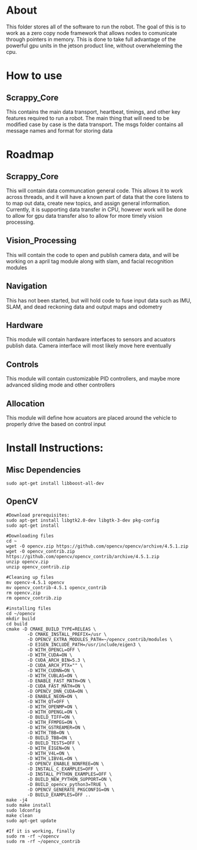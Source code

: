 # About
This folder stores all of the software to run the robot. The goal of this is to work as a zero copy node framework that allows nodes to comunicate through pointers in memory. This is done to take full advantage of the powerful gpu units in the jetson product line, without overwheleming the cpu.  

# How to use
## Scrappy_Core
This contains the main data transport, heartbeat, timings, and other key features required to run a robot. The main thing that will need to be modified case by case is the data transport. 
The msgs folder contains all message names and format for storing data

# Roadmap
## Scrappy_Core
This will contain data communcation general code. This allows it to work across threads, and it will have a known part of data that the core listens to to map out data, create new topics, and assign general information.   
Currently, it is supporting data transfer in CPU, however work will be done to allow for gpu data transfer also to allow for more timely vision processing.  
## Vision_Processing
This will contain the code to open and publish camera data, and will be working on a april tag module along with slam, and facial recognition modules
## Navigation
This has not been started, but will hold code to fuse input data such as IMU, SLAM, and dead reckoning data and output maps and odometry  
## Hardware
This module will contain hardware interfaces to sensors and acuators publish data. Camera interface will most likely move here eventually
## Controls
This module will contain customizable PID controllers, and maybe more advanced sliding mode and other controllers
## Allocation
This module will define how acuators are placed around the vehicle to properly drive the based on control input

# Install Instructions:
## Misc Dependencies
```
sudo apt-get install libboost-all-dev
```

## OpenCV
```
#Download prerequisites:
sudo apt-get install libgtk2.0-dev libgtk-3-dev pkg-config
sudo apt-get install 

#Downloading files  
cd ~  
wget -O opencv.zip https://github.com/opencv/opencv/archive/4.5.1.zip  
wget -O opencv_contrib.zip https://github.com/opencv/opencv_contrib/archive/4.5.1.zip  
unzip opencv.zip  
unzip opencv_contrib.zip  

#Cleaning up files  
mv opencv-4.5.1 opencv  
mv opencv_contrib-4.5.1 opencv_contrib  
rm opencv.zip  
rm opencv_contrib.zip  

#installing files  
cd ~/opencv  
mkdir build  
cd build  
cmake -D CMAKE_BUILD_TYPE=RELEAS \
        -D CMAKE_INSTALL_PREFIX=/usr \
        -D OPENCV_EXTRA_MODULES_PATH=~/opencv_contrib/modules \
        -D EIGEN_INCLUDE_PATH=/usr/include/eigen3 \
        -D WITH_OPENCL=OFF \
        -D WITH_CUDA=ON \
        -D CUDA_ARCH_BIN=5.3 \
        -D CUDA_ARCH_PTX="" \
        -D WITH_CUDNN=ON \
        -D WITH_CUBLAS=ON \
        -D ENABLE_FAST_MATH=ON \
        -D CUDA_FAST_MATH=ON \
        -D OPENCV_DNN_CUDA=ON \
        -D ENABLE_NEON=ON \
        -D WITH_QT=OFF \
        -D WITH_OPENMP=ON \
        -D WITH_OPENGL=ON \
        -D BUILD_TIFF=ON \
        -D WITH_FFMPEG=ON \
        -D WITH_GSTREAMER=ON \
        -D WITH_TBB=ON \
        -D BUILD_TBB=ON \
        -D BUILD_TESTS=OFF \
        -D WITH_EIGEN=ON \
        -D WITH_V4L=ON \
        -D WITH_LIBV4L=ON \
        -D OPENCV_ENABLE_NONFREE=ON \
        -D INSTALL_C_EXAMPLES=OFF \
        -D INSTALL_PYTHON_EXAMPLES=OFF \
        -D BUILD_NEW_PYTHON_SUPPORT=ON \
        -D BUILD_opencv_python3=TRUE \
        -D OPENCV_GENERATE_PKGCONFIG=ON \
        -D BUILD_EXAMPLES=OFF ..
make -j4
sudo make install
sudo ldconfig
make clean
sudo apt-get update

#If it is working, finally
sudo rm -rf ~/opencv
sudo rm -rf ~/opencv_contrib
```
